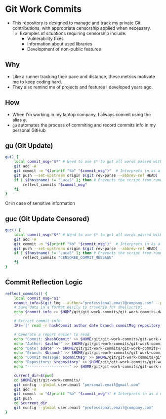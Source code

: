 # Git Work Commits
- This repository is designed to manage and track my private Git contributions, with appropriate censorship applied when necessary.
  - Examples of situations requiring censorship include:
    - Vulnerability fixes
    - Information about used libraries
    - Development of non-public features

## Why
- Like a runner tracking their pace and distance, these metrics motivate me to keep coding hard.
- They also remind me of projects and features I developed years ago.

## How
- When I'm working in my laptop company, I always commit using the alias `gu`
- `gu` automates the process of commiting and record commits info in my personal GitHub

## gu (Git Update) 
```bash
gu() {
    local commit_msg="$*" # Need to use $* to get all words passed without quotes
    git add -A
    git commit -m "$(printf "%b" "$commit_msg")"  # Interprets \n as a new line
    git push --set-upstream origin $(git rev-parse --abbrev-ref HEAD)
    if [ $(hostname) != "LucaS" ]; then # Prevents the script from running on my personal laptop
        reflect_commits "$commit_msg"
    fi
}
```
Or in case of sensitive information
## guc (Git Update Censored)
```bash
guc() {
    local commit_msg="$*" # Need to use $* to get all words passed without quotes
    git add -A
    git commit -m "$(printf "%b" "$commit_msg")"  # Interprets \n as a new line
    git push --set-upstream origin $(git rev-parse --abbrev-ref HEAD)
    if [ $(hostname) != "LucaS" ]; then # Prevents the script from running on my personal laptop
        reflect_commits "CENSORED_COMMIT_MESSAGE"
    fi
}
```

## Commit Reflection Logic

```bash
reflect_commits() {
    local commit_msg="$1"
    commit_info=$(git log --author="professional.email@company.com" --pretty=format:"%h|%ae|%ad|$(git symbolic-ref --short HEAD)|%s|$(basename $(git rev-parse --show-toplevel))" --abbrev=8 --date=iso -n 1)
    # Save data in a format easily to traverse for shellscript
    echo $commit_info >> $HOME/git/git-work-commits/git-work-commits-data.txt

    # Extract commit info
    IFS='|' read -r hashCommit author date branch commitMsg repository <<< "$commit_info"

    # Generate a report easier to read
    echo "Commit: $hashCommit" >> $HOME/git/git-work-commits/git-work-commits-report.txt
    echo "Author: $author" >> $HOME/git/git-work-commits/git-work-commits-report.txt
    echo "Date: $date" >> $HOME/git/git-work-commits/git-work-commits-report.txt
    echo "Branch: $branch" >> $HOME/git/git-work-commits/git-work-commits-report.txt
    echo "Commit Message: $commitMsg" >> $HOME/git/git-work-commits/git-work-commits-report.txt
    echo "Repository: $repository" >> $HOME/git/git-work-commits/git-work-commits-report.txt
    echo "-------------------" >> $HOME/git/git-work-commits/git-work-commits-report.txt

    current_dir=$(pwd)
    cd $HOME/git/git-work-commits/
    git config --global user.email "personal.email@gmail.com"
    git add -A
    git commit -m "$(printf "%b" "$commit_msg")" # Interprets \n as a new line
    git push
    cd $current_dir
    git config --global user.email "professional.email@company.com"
}
```
